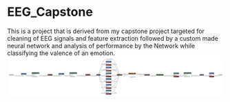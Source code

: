 # EEG_Capstone
This is a project that is derived from my capstone project targeted for cleaning of EEG signals and feature extraction followed by a custom made neural network and analysis of performance by the Network while classifying the valence of an emotion.
</br>
![Model Architecture](haee_model%20(2).keras%20(1).svg)

